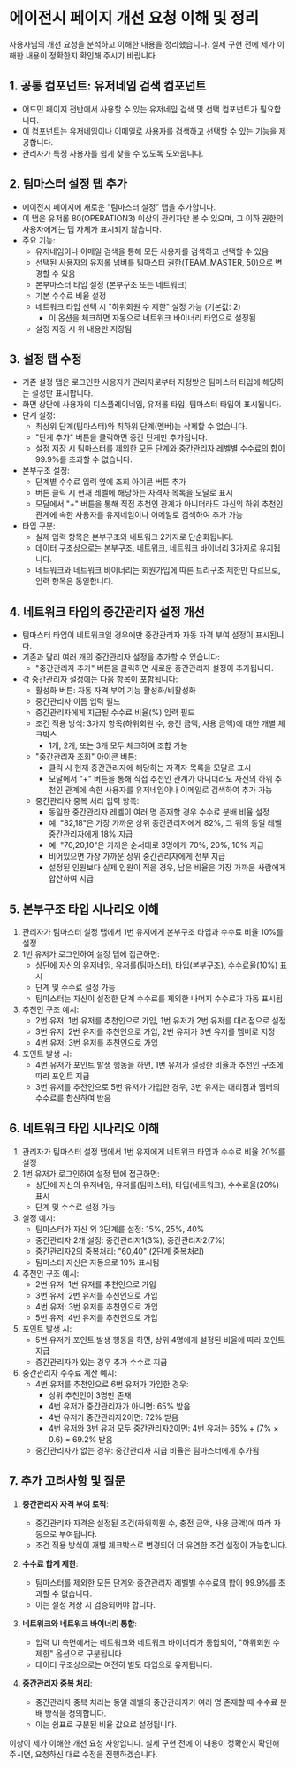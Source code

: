 # 에이전시 페이지 개선 요청 이해 및 정리

사용자님의 개선 요청을 분석하고 이해한 내용을 정리했습니다. 실제 구현 전에 제가 이해한 내용이 정확한지 확인해 주시기 바랍니다.

## 1. 공통 컴포넌트: 유저네임 검색 컴포넌트

- 어드민 페이지 전반에서 사용할 수 있는 유저네임 검색 및 선택 컴포넌트가 필요합니다.
- 이 컴포넌트는 유저네임이나 이메일로 사용자를 검색하고 선택할 수 있는 기능을 제공합니다.
- 관리자가 특정 사용자를 쉽게 찾을 수 있도록 도와줍니다.

## 2. 팀마스터 설정 탭 추가

- 에이전시 페이지에 새로운 "팀마스터 설정" 탭을 추가합니다.
- 이 탭은 유저롤 80(OPERATION3) 이상의 관리자만 볼 수 있으며, 그 이하 권한의 사용자에게는 탭 자체가 표시되지 않습니다.
- 주요 기능:
  - 유저네임이나 이메일 검색을 통해 모든 사용자를 검색하고 선택할 수 있음
  - 선택된 사용자의 유저롤 넘버를 팀마스터 권한(TEAM_MASTER, 50)으로 변경할 수 있음
  - 본부마스터 타입 설정 (본부구조 또는 네트워크)
  - 기본 수수료 비율 설정
  - 네트워크 타입 선택 시 "하위회원 수 제한" 설정 가능 (기본값: 2)
    - 이 옵션을 체크하면 자동으로 네트워크 바이너리 타입으로 설정됨
  - 설정 저장 시 위 내용만 저장됨

## 3. 설정 탭 수정

- 기존 설정 탭은 로그인한 사용자가 관리자로부터 지정받은 팀마스터 타입에 해당하는 설정만 표시합니다.
- 화면 상단에 사용자의 디스플레이네임, 유저롤 타입, 팀마스터 타입이 표시됩니다.
- 단계 설정:
  - 최상위 단계(팀마스터)와 최하위 단계(멤버)는 삭제할 수 없습니다.
  - "단계 추가" 버튼을 클릭하면 중간 단계만 추가됩니다.
  - 설정 저장 시 팀마스터를 제외한 모든 단계와 중간관리자 레벨별 수수료의 합이 99.9%를 초과할 수 없습니다.
- 본부구조 설정:
  - 단계별 수수료 입력 옆에 조회 아이콘 버튼 추가
  - 버튼 클릭 시 현재 레벨에 해당하는 자격자 목록을 모달로 표시
  - 모달에서 "+" 버튼을 통해 직접 추천인 관계가 아니더라도 자신의 하위 추천인 관계에 속한 사용자를 유저네임이나 이메일로 검색하여 추가 가능
- 타입 구분:
  - 실제 입력 항목은 본부구조와 네트워크 2가지로 단순화됩니다.
  - 데이터 구조상으로는 본부구조, 네트워크, 네트워크 바이너리 3가지로 유지됩니다.
  - 네트워크와 네트워크 바이너리는 회원가입에 따른 트리구조 제한만 다르므로, 입력 항목은 동일합니다.

## 4. 네트워크 타입의 중간관리자 설정 개선

- 팀마스터 타입이 네트워크일 경우에만 중간관리자 자동 자격 부여 설정이 표시됩니다.
- 기존과 달리 여러 개의 중간관리자 설정을 추가할 수 있습니다:
  - "중간관리자 추가" 버튼을 클릭하면 새로운 중간관리자 설정이 추가됩니다.
- 각 중간관리자 설정에는 다음 항목이 포함됩니다:
  - 활성화 버튼: 자동 자격 부여 기능 활성화/비활성화
  - 중간관리자 이름 입력 필드
  - 중간관리자에게 지급될 수수료 비율(%) 입력 필드
  - 조건 적용 방식: 3가지 항목(하위회원 수, 충전 금액, 사용 금액)에 대한 개별 체크박스
    - 1개, 2개, 또는 3개 모두 체크하여 조합 가능
  - "중간관리자 조회" 아이콘 버튼: 
    - 클릭 시 현재 중간관리자에 해당하는 자격자 목록을 모달로 표시
    - 모달에서 "+" 버튼을 통해 직접 추천인 관계가 아니더라도 자신의 하위 추천인 관계에 속한 사용자를 유저네임이나 이메일로 검색하여 추가 가능
  - 중간관리자 중복 처리 입력 항목:
    - 동일한 중간관리자 레벨이 여러 명 존재할 경우 수수료 분배 비율 설정
    - 예: "82,18"은 가장 가까운 상위 중간관리자에게 82%, 그 위의 동일 레벨 중간관리자에게 18% 지급
    - 예: "70,20,10"은 가까운 순서대로 3명에게 70%, 20%, 10% 지급
    - 비어있으면 가장 가까운 상위 중간관리자에게 전부 지급
    - 설정된 인원보다 실제 인원이 적을 경우, 남은 비율은 가장 가까운 사람에게 합산하여 지급

## 5. 본부구조 타입 시나리오 이해

1. 관리자가 팀마스터 설정 탭에서 1번 유저에게 본부구조 타입과 수수료 비율 10%를 설정
2. 1번 유저가 로그인하여 설정 탭에 접근하면:
   - 상단에 자신의 유저네임, 유저롤(팀마스터), 타입(본부구조), 수수료율(10%) 표시
   - 단계 및 수수료 설정 가능
   - 팀마스터는 자신이 설정한 단계 수수료를 제외한 나머지 수수료가 자동 표시됨
3. 추천인 구조 예시:
   - 2번 유저: 1번 유저를 추천인으로 가입, 1번 유저가 2번 유저를 대리점으로 설정
   - 3번 유저: 2번 유저를 추천인으로 가입, 2번 유저가 3번 유저를 멤버로 지정
   - 4번 유저: 3번 유저를 추천인으로 가입
4. 포인트 발생 시:
   - 4번 유저가 포인트 발생 행동을 하면, 1번 유저가 설정한 비율과 추천인 구조에 따라 포인트 지급
   - 3번 유저를 추천인으로 5번 유저가 가입한 경우, 3번 유저는 대리점과 멤버의 수수료를 합산하여 받음

## 6. 네트워크 타입 시나리오 이해

1. 관리자가 팀마스터 설정 탭에서 1번 유저에게 네트워크 타입과 수수료 비율 20%를 설정
2. 1번 유저가 로그인하여 설정 탭에 접근하면:
   - 상단에 자신의 유저네임, 유저롤(팀마스터), 타입(네트워크), 수수료율(20%) 표시
   - 단계 및 수수료 설정 가능
3. 설정 예시:
   - 팀마스터가 자신 외 3단계를 설정: 15%, 25%, 40%
   - 중간관리자 2개 설정: 중간관리자1(3%), 중간관리자2(7%)
   - 중간관리자2의 중복처리: "60,40" (2단계 중복처리)
   - 팀마스터 자신은 자동으로 10% 표시됨
4. 추천인 구조 예시:
   - 2번 유저: 1번 유저를 추천인으로 가입
   - 3번 유저: 2번 유저를 추천인으로 가입
   - 4번 유저: 3번 유저를 추천인으로 가입
   - 5번 유저: 4번 유저를 추천인으로 가입
5. 포인트 발생 시:
   - 5번 유저가 포인트 발생 행동을 하면, 상위 4명에게 설정된 비율에 따라 포인트 지급
   - 중간관리자가 있는 경우 추가 수수료 지급
6. 중간관리자 수수료 계산 예시:
   - 4번 유저를 추천인으로 6번 유저가 가입한 경우:
     - 상위 추천인이 3명만 존재
     - 4번 유저가 중간관리자가 아니면: 65% 받음
     - 4번 유저가 중간관리자2이면: 72% 받음
     - 4번 유저와 3번 유저 모두 중간관리자2이면: 4번 유저는 65% + (7% × 0.6) = 69.2% 받음
   - 중간관리자가 없는 경우: 중간관리자 지급 비율은 팀마스터에게 추가됨

## 7. 추가 고려사항 및 질문

1. **중간관리자 자격 부여 로직**:
   - 중간관리자 자격은 설정된 조건(하위회원 수, 충전 금액, 사용 금액)에 따라 자동으로 부여됩니다.
   - 조건 적용 방식이 개별 체크박스로 변경되어 더 유연한 조건 설정이 가능합니다.

2. **수수료 합계 제한**:
   - 팀마스터를 제외한 모든 단계와 중간관리자 레벨별 수수료의 합이 99.9%를 초과할 수 없습니다.
   - 이는 설정 저장 시 검증되어야 합니다.

3. **네트워크와 네트워크 바이너리 통합**:
   - 입력 UI 측면에서는 네트워크와 네트워크 바이너리가 통합되어, "하위회원 수 제한" 옵션으로 구분됩니다.
   - 데이터 구조상으로는 여전히 별도 타입으로 유지됩니다.

4. **중간관리자 중복 처리**:
   - 중간관리자 중복 처리는 동일 레벨의 중간관리자가 여러 명 존재할 때 수수료 분배 방식을 정의합니다.
   - 이는 쉼표로 구분된 비율 값으로 설정됩니다.

이상이 제가 이해한 개선 요청 사항입니다. 실제 구현 전에 이 내용이 정확한지 확인해 주시면, 요청하신 대로 수정을 진행하겠습니다.
